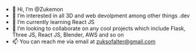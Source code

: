 - 👋 Hi, I’m @Zukemon
- 👀 I’m interested in all 3D and web devolpment among other things .dev
- 🌱 I’m currently learning React JS
- 💞️ I’m looking to collaborate on any cool projects which include Flask, Three JS, React JS, Blender, AWS and so on
- 📫 You can reach me via email at zuksofalter@gmail.com

<!---
Zukemon/Zukemon is a ✨ special ✨ repository because its `README.md` (this file) appears on your GitHub profile.
You can click the Preview link to take a look at your changes.
--->
